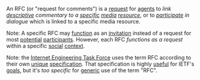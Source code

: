An RFC (or "request for comments") is a [request](https://github.com/gcassel/Modular-Organization-Terminology/blob/master/terms/request.md) for [agents](https://github.com/gcassel/Modular-Organization-Terminology/blob/master/terms/agent.md) to *link [descriptive](https://github.com/gcassel/Modular-Organization-Terminology/blob/master/terms/descriptive.md) commentary to a [specific](https://github.com/gcassel/Modular-Organization-Terminology/blob/master/terms/specific.md) [media](https://github.com/gcassel/Modular-Organization-Terminology/blob/master/terms/media.md) [resource](https://github.com/gcassel/Modular-Organization-Terminology/blob/master/terms/resource.md)*, or to *[participate](https://github.com/gcassel/Modular-Organization-Terminology/blob/master/terms/participation.md) in dialogue* which is linked to a specific media resource.

Note:  A specific RFC may [function](https://github.com/gcassel/Modular-Organization-Terminology/blob/master/terms/function.md) as an   [invitation](https://github.com/gcassel/Modular-Organization-Terminology/blob/master/terms/invite.md) instead of a request for most [potential](https://github.com/gcassel/Modular-Organization-Terminology/blob/master/terms/potential.md) [participants](https://github.com/gcassel/Modular-Organization-Terminology/blob/master/terms/participate.md).  However, each RFC *functions as a request* within a specific [social](https://github.com/gcassel/Modular-Organization-Terminology/blob/master/terms/social.md) [context](https://github.com/gcassel/Modular-Organization-Terminology/blob/master/terms/context.md).

Note: the [Internet Engineering Task Force](http://ietf.org/) uses the term RFC according to their own [unique](https://github.com/gcassel/Modular-Organization-Terminology/blob/master/terms/unique.md) [specification](https://github.com/gcassel/Modular-Organization-Terminology/blob/master/terms/specification.md).  That specification is highly [useful](https://github.com/gcassel/Modular-Organization-Terminology/blob/master/terms/use.md) for IETF's [goals](https://github.com/gcassel/Modular-Organization-Terminology/blob/master/terms/goal.md), but it's *too specific* for [generic](https://github.com/gcassel/Modular-Organization-Terminology/blob/master/terms/generic.md) use of the term "RFC".
